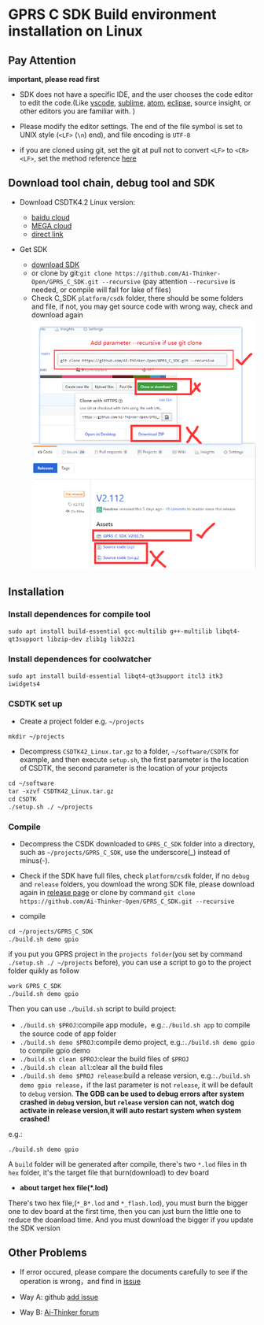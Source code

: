 GPRS C SDK Build environment installation on Linux
====

## Pay Attention

**important, please read first**

* SDK does not have a specific IDE, and the user chooses the code editor to edit the code.(Like [vscode](https://code.visualstudio.com/), [sublime](https://www.sublimetext.com/), [atom](https://atom.io/), [eclipse](http://www.eclipse.org/downloads/packages/eclipse-ide-cc-developers/oxygen2), source insight, or other editors you are familiar with. )

* Please modify the editor settings. The end of the file symbol is set to UNIX style (`<LF>` (`\n`) end), and file encoding is `UTF-8`

* if you are cloned using git, set the git at pull not to convert `<LF>` to `<CR><LF>`, set the method reference [here](https://www.jianshu.com/p/305a138883d4)

## Download tool chain, debug tool and SDK

* Download CSDTK4.2 Linux version: 
  * [baidu cloud](https://pan.baidu.com/s/1FzEvkt9z41QdvUdLxZJvug)
  * [MEGA cloud](https://mega.nz/#!LHhxWTrJ!rR7RzMxOOq4zwfGhpVLfe7DmdwEfhIiTLArb8OFqJM0)
  * [direct link](http://test.ai-thinker.com/csdk/CSDTK42_Linux.tar.gz)

* Get SDK
  * [download SDK](https://github.com/Ai-Thinker-Open/GPRS_C_SDK/releases)
  * or clone by git:`git clone https://github.com/Ai-Thinker-Open/GPRS_C_SDK.git --recursive` (pay attention `--recursive` is needed, or compile will fail for lake of files)
  * Check C_SDK `platform/csdk` folder, there should be some folders and file, if not, you may get source code with wrong way, check and download again
  ![](../assets/sdk_download_en.png)

## Installation

### Install dependences for compile tool

```
sudo apt install build-essential gcc-multilib g++-multilib libqt4-qt3support libzip-dev zlib1g lib32z1
```

### Install dependences for coolwatcher

```
sudo apt install build-essential libqt4-qt3support itcl3 itk3 iwidgets4
```

### CSDTK set up

* Create a project folder e.g. `~/projects`

```
mkdir ~/projects
```

* Decompress `CSDTK42_Linux.tar.gz` to a folder, `~/software/CSDTK` for example, and then execute `setup.sh`, the first parameter is the location of CSDTK, the second parameter is the location of your projects

```
cd ~/software
tar -xzvf CSDTK42_Linux.tar.gz
cd CSDTK
./setup.sh ./ ~/projects
```


### Compile

* Decompress the CSDK downloaded to `GPRS_C_SDK` folder into a directory, such as `~/projects/GPRS_C_SDK`, use the underscore(_) instead of minus(-).

* Check  if the SDK have full files, check `platform/csdk` folder, if no `debug` and `release` folders, you download the wrong SDK file, please download again in [release page](https://github.com/Ai-Thinker-Open/GPRS_C_SDK/releases) or clone by command `git clone https://github.com/Ai-Thinker-Open/GPRS_C_SDK.git --recursive`

* compile

```
cd ~/projects/GPRS_C_SDK
./build.sh demo gpio
```

if you put you GPRS project in the `projects folder`(you set by command `./setup.sh ./ ~/projects` before), you can use a script to go to the project folder quikly as follow

```
work GPRS_C_SDK
./build.sh demo gpio
```

Then you can use `./build.sh` script to build project:
  * `./build.sh $PROJ`:compile app module，e.g.:`./build.sh app` to compile the source code of app folder
  * `./build.sh demo $PROJ`:compile demo project, e.g.:`./build.sh demo gpio` to compile gpio demo
  * `./build.sh clean $PROJ`:clear the build files of `$PROJ`
  * `./build.sh clean all`:clear all the build files
  * `./build.sh demo $PROJ release`:build a release version, e.g.:`./build.sh demo gpio release`，if the last parameter is not `release`, it will be default to `debug` version. **The GDB can be used to debug errors after system crashed in `debug` version, but `release` version can not, watch dog activate in release version,it will auto restart system when system crashed!**

e.g.:
```
./build.sh demo gpio
```
A `build` folder will be generated after compile, there's two `*.lod` files in th `hex` folder, it's the target file that burn(download) to dev board

* **about target hex file(*.lod)** 

There's two hex file,(`*_B*.lod` and `*_flash.lod`), you must burn the bigger one to dev board at the first time, then you can just burn the little one to reduce the doanload time. And you must download the bigger if you update the SDK version


## Other Problems

* If error occured, please compare the documents carefully to see if the operation is wrong，and find in [issue](https://github.com/Ai-Thinker-Open/GPRS_C_SDK/issues?utf8=%E2%9C%93&q=)

* Way A: github [add issue](https://github.com/Ai-Thinker-Open/GPRS-C-SDK/issues/new)

* Way B: [Ai-Thinker forum](http://bbs.ai-thinker.com/forum.php?mod=forumdisplay&fid=37)


